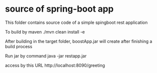 # source of spring-boot app 

This folder contains source code of a simple spingboot rest application

To build by maven 
./mvn clean install -e 

After building 
in the target folder, boostApp.jar will create after finishing a build process

Run jar by command 
java  -jar restapp.jar

access by this URL  http://localhost:8090/greeting


